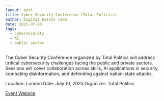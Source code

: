 ```yaml
---
layout: post
title: Cyber Security Conference (Total Politics)
author: Digital Events Team
date: 2025-07-10
tags:
  - cybersecurity
  - AI
  - public sector
---
```


The Cyber Security Conference organized by Total Politics will address critical cybersecurity challenges facing the public and private sectors. Sessions will cover collaboration across skills, AI applications in security, combating disinformation, and defending against nation-state attacks.

Location: London
Date: July 10, 2025
Organizer: Total Politics

[Event Website](https://www.totalpolitics.com/events)
